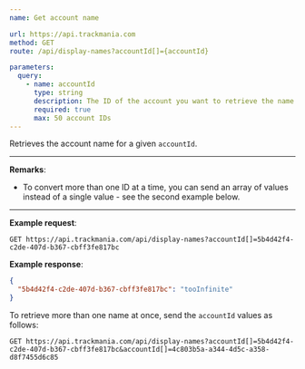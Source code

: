 ```yaml
---
name: Get account name

url: https://api.trackmania.com
method: GET
route: /api/display-names?accountId[]={accountId}

parameters:
  query:
    - name: accountId
      type: string
      description: The ID of the account you want to retrieve the name for
      required: true
      max: 50 account IDs
---
```


Retrieves the account name for a given `accountId`.

---

**Remarks**:
- To convert more than one ID at a time, you can send an array of values instead of a single value - see the second example below.

---

**Example request**:
```plain
GET https://api.trackmania.com/api/display-names?accountId[]=5b4d42f4-c2de-407d-b367-cbff3fe817bc
```

**Example response**:
```json
{
  "5b4d42f4-c2de-407d-b367-cbff3fe817bc": "tooInfinite"
}
```

To retrieve more than one name at once, send the `accountId` values as follows:
```plain
GET https://api.trackmania.com/api/display-names?accountId[]=5b4d42f4-c2de-407d-b367-cbff3fe817bc&accountId[]=4c803b5a-a344-4d5c-a358-d8f7455d6c85
```
